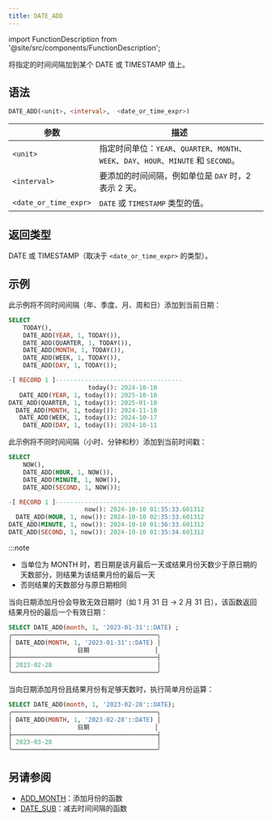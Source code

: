 ```yaml
---
title: DATE_ADD
---
```

import FunctionDescription from '@site/src/components/FunctionDescription';

<FunctionDescription description="引入或更新于：v1.2.641"/>

将指定的时间间隔加到某个 DATE 或 TIMESTAMP 值上。

## 语法

```sql
DATE_ADD(<unit>, <interval>,  <date_or_time_expr>)
```

| 参数                  | 描述                                                                                               |
|-----------------------|----------------------------------------------------------------------------------------------------|
| `<unit>`              | 指定时间单位：`YEAR`、`QUARTER`、`MONTH`、`WEEK`、`DAY`、`HOUR`、`MINUTE` 和 `SECOND`。 |
| `<interval>`          | 要添加的时间间隔，例如单位是 `DAY` 时，2 表示 2 天。                                               |
| `<date_or_time_expr>` | `DATE` 或 `TIMESTAMP` 类型的值。                                                                   |

## 返回类型

DATE 或 TIMESTAMP（取决于 `<date_or_time_expr>` 的类型）。

## 示例

此示例将不同时间间隔（年、季度、月、周和日）添加到当前日期：

```sql
SELECT
    TODAY(),
    DATE_ADD(YEAR, 1, TODAY()),
    DATE_ADD(QUARTER, 1, TODAY()),
    DATE_ADD(MONTH, 1, TODAY()),
    DATE_ADD(WEEK, 1, TODAY()),
    DATE_ADD(DAY, 1, TODAY());

-[ RECORD 1 ]-----------------------------------
                      today(): 2024-10-10
   DATE_ADD(YEAR, 1, today()): 2025-10-10
DATE_ADD(QUARTER, 1, today()): 2025-01-10
  DATE_ADD(MONTH, 1, today()): 2024-11-10
   DATE_ADD(WEEK, 1, today()): 2024-10-17
    DATE_ADD(DAY, 1, today()): 2024-10-11
```

此示例将不同时间间隔（小时、分钟和秒）添加到当前时间戳：

```sql
SELECT
    NOW(),
    DATE_ADD(HOUR, 1, NOW()),
    DATE_ADD(MINUTE, 1, NOW()),
    DATE_ADD(SECOND, 1, NOW());

-[ RECORD 1 ]-----------------------------------
                     now(): 2024-10-10 01:35:33.601312
  DATE_ADD(HOUR, 1, now()): 2024-10-10 02:35:33.601312
DATE_ADD(MINUTE, 1, now()): 2024-10-10 01:36:33.601312
DATE_ADD(SECOND, 1, now()): 2024-10-10 01:35:34.601312
```

:::note
- 当单位为 MONTH 时，若日期是该月最后一天或结果月份天数少于原日期的天数部分，则结果为该结果月份的最后一天
- 否则结果的天数部分与原日期相同

当向日期添加月份会导致无效日期时（如 1 月 31 日 → 2 月 31 日），该函数返回结果月份的最后一个有效日期：

```sql
SELECT DATE_ADD(month, 1, '2023-01-31'::DATE) ;
╭────────────────────────────────────────╮
│ DATE_ADD(MONTH, 1, '2023-01-31'::DATE) │
│                  日期                  │
├────────────────────────────────────────┤
│ 2023-02-28                             │
╰────────────────────────────────────────╯

```

当向日期添加月份且结果月份有足够天数时，执行简单月份运算：

```sql
SELECT DATE_ADD(month, 1, '2023-02-28'::DATE);
╭────────────────────────────────────────╮
│ DATE_ADD(MONTH, 1, '2023-02-28'::DATE) │
│                  日期                  │
├────────────────────────────────────────┤
│ 2023-03-28                             │
╰────────────────────────────────────────╯

```

## 另请参阅

- [ADD_MONTH](add-months.md)：添加月份的函数
- [DATE_SUB](date-sub.md)：减去时间间隔的函数